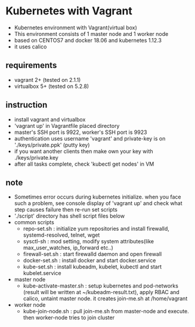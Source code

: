 # Kubernetes with Vagrant
* Kubernetes environment with Vagrant(virtual box)
* This environment consists of 1 master node and 1 worker node
* based on CENTOS7 and docker 18.06 and kubernetes 1.12.3
* it uses calico
## requirements
* vagrant 2+ (tested on 2.1.1)
* virtualbox 5+ (tested on 5.2.8)
## instruction
* install vagrant and virtualbox
* 'vagrant up' in Vagrantfile placed directory
* master's SSH port is 9922, worker's SSH port is 9923
* authentication uses username 'vagrant' and private-key is on './keys/private.ppk' (putty key) 
* if you want another clients then make own your key with ./keys/private.key
* after all tasks complete, check 'kubectl get nodes' in VM
## note
* Sometimes error occurs during kubernetes initialize. when you face such a problem, see console display of 'vagrant up' and check what step causes failure then re-run set scripts
* './script' directory has shell script files below
* common scripts
  * repo-set.sh : initialize yum repositories and install firewalld, systemd-resolved, telnet, wget
  * sysctl-sh : mod setting, modify system attributes(like max_user_watches, ip_forward etc..)
  * firewall-set.sh : start firewalld daemon and open firewall
  * docker-set.sh : install docker and start docker.service
  * kube-set.sh : install kubeadm, kubelet, kubectl and start kubelet.service
* master node
  * kube-activate-master.sh : setup kubernetes and pod-networks (result will be written at ~/kubeadm-result.txt), apply RBAC and calico, untaint master node. it creates join-me.sh at /home/vagrant
* worker node
  * kube-join-node.sh : pull join-me.sh from master-node and execute. then worker-node tries to join cluster
